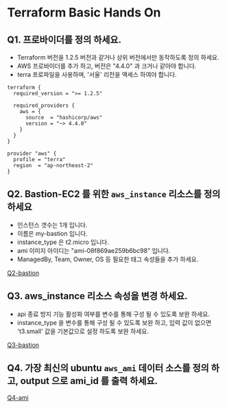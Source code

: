# Terraform Basic Hands On

## Q1. 프로바이더를 정의 하세요.

- Terraform 버전을 1.2.5 버전과 같거나 상위 버전에서만 동작하도록 정의 하세요.
- AWS 프로바이더를 추가 하고, 버전은 "4.4.0" 과 크거나 같아야 합니다.
- terra 프로파일을 사용하며, '서울' 리전을 액세스 하여야
합니다.

```hcl
terraform {
  required_version = ">= 1.2.5"

  required_providers {
    aws = {
      source  = "hashicorp/aws"
      version = "~> 4.4.0"
    }
  }
}

provider "aws" {
  profile = "terra"
  region  = "ap-northeast-2"
}

```

## Q2. Bastion-EC2 를 위한 `aws_instance` 리소스를 정의 하세요
- 인스턴스 갯수는 1개 입니다.
- 이름은 my-bastion 입니다.
- instance_type 은 t2.micro 입니다.
- ami 이미지 아이디는 "ami-08f869ae259b6bc98" 입니다.
- ManagedBy, Team, Owner, OS 등 필요한 태그 속성들을 추가 하세요.

[Q2-bastion](./q2-bastion/)


## Q3. aws_instance 리소스 속성을 변경 하세요.

- api 종료 방지 기능 활성화 여부를 변수를 통해 구성 될 수 있도록 보완 하세요.  
- instance_type 을 변수를 통해 구성 될 수 있도록 보완 하고, 입력 값이 없으면 't3.small' 값을 기본값으로 설정 하도록 보완 하세요.

[Q3-bastion](./q3-bastion/)



## Q4. 가장 최신의 ubuntu `aws_ami` 데이터 소스를 정의 하고, output 으로 ami_id 를 출력 하세요.

[Q4-ami](./q4-ami/)

